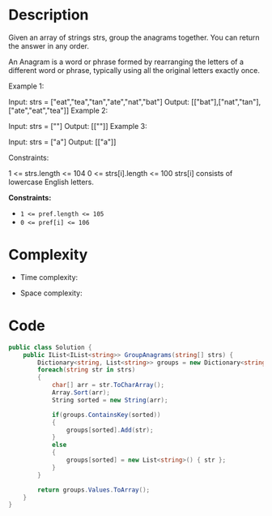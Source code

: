 # Description

Given an array of strings strs, group the anagrams together. You can return the answer in any order.

An Anagram is a word or phrase formed by rearranging the letters of a different word or phrase, typically using all the original letters exactly once.



Example 1:

Input: strs = ["eat","tea","tan","ate","nat","bat"]
Output: [["bat"],["nat","tan"],["ate","eat","tea"]]
Example 2:

Input: strs = [""]
Output: [[""]]
Example 3:

Input: strs = ["a"]
Output: [["a"]]


Constraints:

1 <= strs.length <= 104
0 <= strs[i].length <= 100
strs[i] consists of lowercase English letters.

**Constraints:**

- `1 <= pref.length <= 105`
- `0 <= pref[i] <= 106`

# Complexity
- Time complexity:
<!-- Add your time complexity here, e.g. $$O(n)$$ -->

- Space complexity:
<!-- Add your space complexity here, e.g. $$O(n)$$ -->

# Code
```c#
public class Solution {
    public IList<IList<string>> GroupAnagrams(string[] strs) {
        Dictionary<string, List<string>> groups = new Dictionary<string, List<string>>();
        foreach(string str in strs)
        {
            char[] arr = str.ToCharArray();
            Array.Sort(arr);
            String sorted = new String(arr);

            if(groups.ContainsKey(sorted))
            {
                groups[sorted].Add(str);
            }
            else
            {
                groups[sorted] = new List<string>() { str };
            }
        }

        return groups.Values.ToArray();
    }
}
```